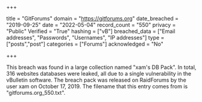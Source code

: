 +++

title = "GitForums"
domain = "https://gitforums.org"
date_breached = "2019-09-25"
date = "2022-05-04"
record_count = "550"
privacy = "Public"
Verified = "True"
hashing = ["vB"]
breached_data = ["Email addresses", "Passwords", "Usernames", "IP addresses"]
type = ["posts","post"]
categories = ["Forums"]
acknowledged = "No"


+++


This breach was found in a large collection named "xam's DB Pack". In total, 316 websites databases were leaked, all due to a single vulnerability in the vBulletin software. The breach pack was released on RaidForums by the user xam on October 17, 2019. The filename that this entry comes from is "gitforums.org_550.txt".

